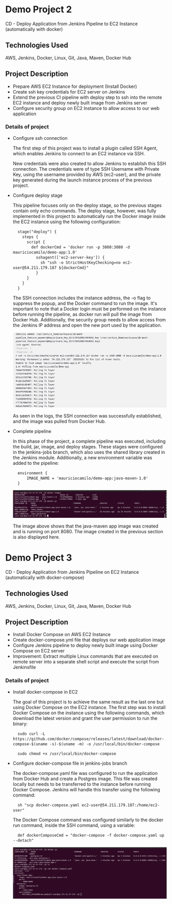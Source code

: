 # Demo Project 2

CD - Deploy Application from Jenkins Pipeline to EC2 Instance (automatically with docker)

## Technologies Used

AWS, Jenkins, Docker, Linux, Git, Java, Maven, Docker Hub

## Project Description

- Prepare AWS EC2 Instance for deployment (Install Docker)
- Create ssh key credentials for EC2 server on Jenkins
- Extend the previous CI pipeline with deploy step to ssh into the remote EC2 instance and deploy newly built image from Jenkins server
- Configure security group on EC2 Instance to allow access to our web application

### Details of project

- Configure ssh connection

  The first step of this project was to install a plugin called SSH Agent, which enables Jenkins to connect to an EC2 instance via SSH.

  New credentials were also created to allow Jenkins to establish this SSH connection. The credentials were of type SSH Username with Private Key, using the username provided by AWS (ec2-user), and the private key generated during the launch instance process of the previous project.

- Configure deploy stage

  This pipeline focuses only on the deploy stage, so the previous stages contain only echo commands. The deploy stage, however, was fully implemented in this project to automatically run the Docker image inside the EC2 instance using the following configuration:

  ```
    stage("deploy") {
      steps {
        script {
          def dockerCmd = 'docker run -p 3080:3080 -d mauriciocamilo/demo-app:1.0'
            sshagent(['ec2-server-key']) {
              sh "ssh -o StrictHostKeyChecking=no ec2-user@54.211.179.187 ${dockerCmd}"
            }
        }
      }
    }
  ```
  
  The SSH connection includes the instance address, the -o flag to suppress the popup, and the Docker command to run the image. It's important to note that a Docker login must be performed on the instance before running the pipeline, as docker run will pull the image from Docker Hub. Additionally, the security group needs to allow access from the Jenkins IP address and open the new port used by the application.

  ![Diagram](./images/aws-pipeline-1.png)

  As seen in the logs, the SSH connection was successfully established, and the image was pulled from Docker Hub.

- Complete pipeline

  In this phase of the project, a complete pipeline was executed, including the build, jar, image, and deploy stages. These stages were configured in the jenkins-jobs branch, which also uses the shared library created in the Jenkins module. Additionally, a new environment variable was added to the pipeline:

  ```
    environment {
        IMAGE_NAME = 'mauriciocamilo/demo-app:java-maven-1.0'
    }
  ```
  ![Diagram](./images/aws-pipeline-3.png)

  The image above shows that the java-maven app image was created and is running on port 8080. The image created in the previous section is also displayed here.

# Demo Project 3

CD - Deploy Application from Jenkins Pipeline on EC2 Instance (automatically with docker-compose)

## Technologies Used

AWS, Jenkins, Docker, Linux, Git, Java, Maven, Docker Hub

## Project Description

- Install Docker Compose on AWS EC2 Instance
- Create docker-compose.yml file that deploys our web application image
- Configure Jenkins pipeline to deploy newly built image using Docker Compose on EC2 server
- Improvement: Extract multiple Linux commands that are executed on remote server into a separate shell script and execute the script from Jenkinsfile

### Details of project

- Install docker-compose in EC2

  The goal of this project is to achieve the same result as the last one but using Docker Compose on the EC2 instance. The first step was to install Docker Compose on the instance using the    following commands, which download the latest version and grant the user permission to run the binary:
  
  ```
    sudo curl -L https://github.com/docker/compose/releases/latest/download/docker-compose-$(uname -s)-$(uname -m) -o /usr/local/bin/docker-compose 
  ```
  ```
    sudo chmod +x /usr/local/bin/docker-compose
  ```
- Configure docker-compose file in jenkins-jobs branch

  The docker-compose.yaml file was configured to run the application from Docker Hub and create a Postgres image. This file was created locally but needs to be transferred to the instance      before running Docker Compose. Jenkins will handle this transfer using the following command:

  ```
    sh "scp docker-compose.yaml ec2-user@54.211.179.187:/home/ec2-user" 
  ```
  The Docker Compose command was configured similarly to the docker run command, inside the SSH command, using a variable:
  
  ```
    def dockerComposeCmd = "docker-compose -f docker-compose.yaml up --detach"
  ```
  ![Diagram](./images/aws-pipeline-4.png)

  

  
  
  

